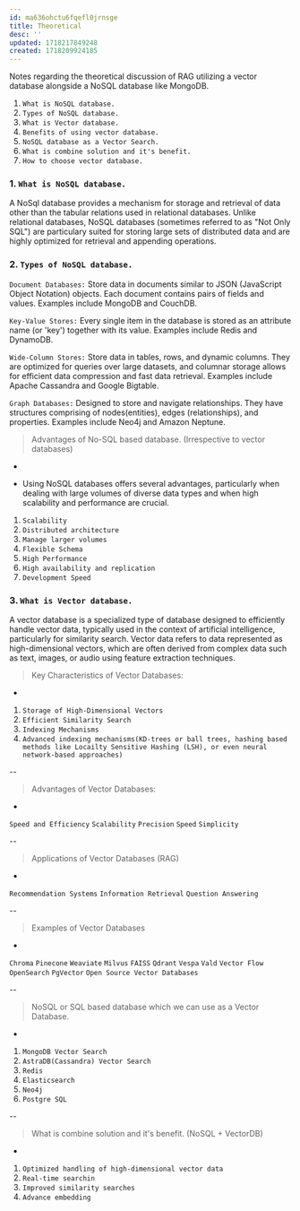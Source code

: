 ```yaml
---
id: ma636ohctu6fqefl0jrnsge
title: Theoretical
desc: ''
updated: 1718217849248
created: 1718209924185
---
```


Notes regarding the theoretical discussion of RAG utilizing a vector database alongside a NoSQL database like MongoDB.

1. `What is NoSQL database.`
2. `Types of NoSQL database.`
3. `What is Vector database.`
4. `Benefits of using vector database.`
5. `NoSQL database as a Vector Search.`
6. `What is combine solution and it's benefit.`
7. `How to choose vector database.`

### 1. `What is NoSQL database.`
A NoSql database provides a mechanism for storage and retrieval of data other than the tabular relations used in relational databases. Unlike relational databases, NoSQL databases (sometimes referred to as "Not Only SQL") are particulary suited for storing large sets of distributed data and are highly optimized for retrieval and appending operations.
### 2. `Types of NoSQL database.`
`Document Databases:` Store data in documents similar to JSON (JavaScript Object Notation) objects. Each document contains pairs of fields and values. Examples include MongoDB and CouchDB.

`Key-Value Stores:` Every single item in the database is stored as an attribute name (or 'key') together with its value. Examples include Redis and DynamoDB.

`Wide-Column Stores:` Store data in tables, rows, and dynamic columns. They are optimized for queries over large datasets, and columnar storage allows for efficient data compression and fast data retrieval. Examples include Apache Cassandra and Google Bigtable.

`Graph Databases:` Designed to store and navigate relationships. They have structures comprising of nodes(entities), edges (relationships), and properties. Examples include Neo4j and Amazon Neptune.

>Advantages of No-SQL based database. (Irrespective to vector databases) 
-

- Using NoSQL databases offers several advantages, particularly when dealing with large volumes of diverse data types and when high scalability and performance are crucial.

1. `Scalability`
2. `Distributed architecture`
3. `Manage larger volumes`
4. `Flexible Schema`
5. `High Performance`
6. `High availability and replication`
7. `Development Speed`

### 3. `What is Vector database.`
A vector database is a specialized type of database designed to efficiently handle vector data, typically used in the context of artificial intelligence, particularly for similarity search. Vector data refers to data represented as high-dimensional vectors, which are often derived from complex data such as text, images, or audio using feature extraction techniques.
>Key Characteristics of Vector Databases:
-
1. `Storage of High-Dimensional Vectors`
2. `Efficient Similarity Search`
3. `Indexing Mechanisms`
4. `Advanced indexing mechanisms(KD-trees or ball trees, hashing based methods like Locailty Sensitive Hashing (LSH), or even neural network-based approaches)`

--
>Advantages of Vector Databases:
-
`Speed and Efficiency`
`Scalability`
`Precision`
`Speed`
`Simplicity`

--
>Applications of Vector Databases (RAG)
-
`Recommendation Systems`
`Information Retrieval`
`Question Answering`

--
>Examples of Vector Databases
-
`Chroma`
`Pinecone`
`Weaviate`
`Milvus`
`FAISS`
`Qdrant`
`Vespa`
`Vald`
`Vector Flow`
`OpenSearch`
`PgVector`
`Open Source Vector Databases`

--
>NoSQL or SQL based database which we can use as a Vector Database.
-
1. `MongoDB Vector Search`
2. `AstraDB(Cassandra) Vector Search`
3. `Redis`
4. `Elasticsearch`
5. `Neo4j`
6. `Postgre SQL`

--
>What is combine solution and it's benefit. (NoSQL + VectorDB)
-
1. `Optimized handling of high-dimensional vector data`
2. `Real-time searchin`
3. `Improved similarity searches`
4. `Advance embedding`               